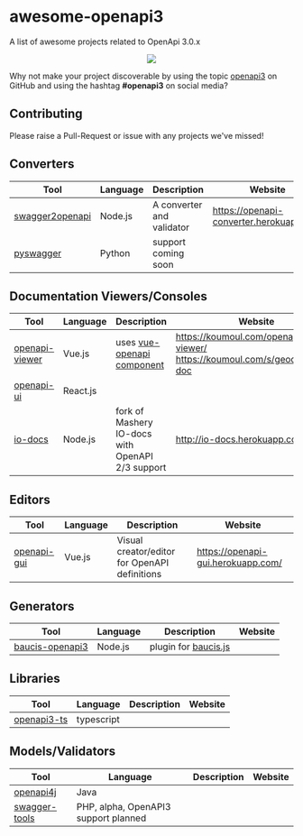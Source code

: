 # awesome-openapi3
A list of awesome projects related to OpenApi 3.0.x

<div align="center">
  <img src="https://github.com/Mermade/awesome-openapi3/blob/master/openapi_awesome1.png?raw=true"/>
</div>

Why not make your project discoverable by using the topic [openapi3](https://github.com/search?utf8=%E2%9C%93&q=topic%3Aopenapi3&type=Repositories&ref=advsearch&l=&l=) on GitHub and using the hashtag **#openapi3** on social media?

## Contributing

Please raise a Pull-Request or issue with any projects we've missed!

## Converters

Tool|Language|Description|Website
---|---|---|---|
[swagger2openapi](https://github.com/mermade/swagger2openapi)|Node.js|A converter and validator|https://openapi-converter.herokuapp.com
[pyswagger](https://github.com/mission-liao/pyswagger)|Python|support coming soon|

##  Documentation Viewers/Consoles

Tool|Language|Description|Website
---|---|---|---|
[openapi-viewer](https://github.com/koumoul-dev/openapi-viewer)|Vue.js|uses [vue-openapi component](https://github.com/koumoul-dev/vue-openapi)|https://koumoul.com/openapi-viewer/<br/>https://koumoul.com/s/geocoder/api-doc
[openapi-ui](https://github.com/contentjet/openapi-ui)|React.js|
[io-docs](https://github.com/mikeralphson/iodocs)|Node.js|fork of Mashery IO-docs with OpenAPI 2/3 support|http://io-docs.herokuapp.com/ 

## Editors

Tool|Language|Description|Website
---|---|---|---|
[openapi-gui](https://github.com/Mermade/openapi-gui/tree/v3)|Vue.js|Visual creator/editor for OpenAPI definitions|https://openapi-gui.herokuapp.com/

## Generators

Tool|Language|Description|Website
---|---|---|---|
[baucis-openapi3](https://github.com/metadevpro/baucis-openapi3)|Node.js|plugin for [baucis.js](https://github.com/wprl/baucis)|

## Libraries

Tool|Language|Description|Website
---|---|---|---|
[openapi3-ts](https://github.com/metadevpro/openapi3-ts)|typescript|

## Models/Validators

Tool|Language|Description|Website
---|---|---|---|
[openapi4j](https://github.com/gskorupa/openapi4j)|Java|
[swagger-tools](https://github.com/electrotiti/swagger-tools)|PHP, alpha, OpenAPI3 support planned|
